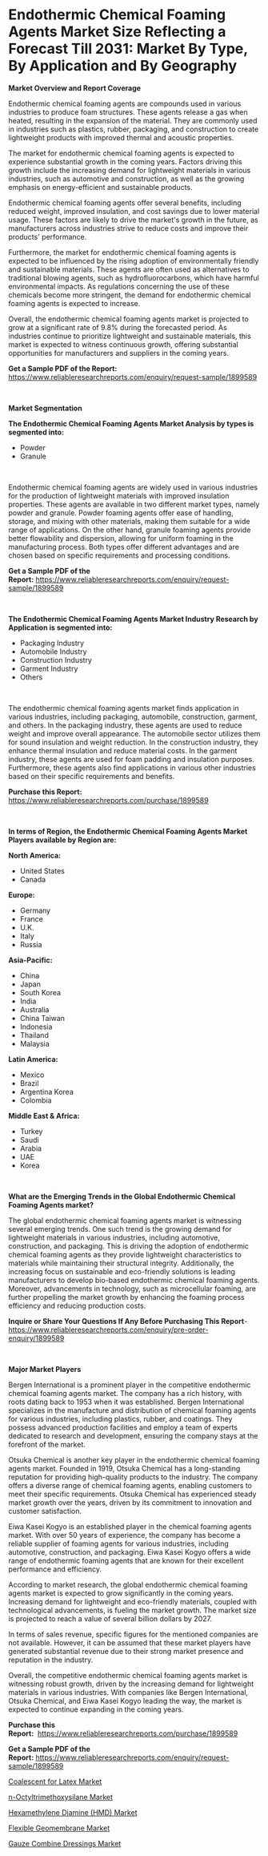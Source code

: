<p><h1>Endothermic Chemical Foaming Agents Market Size Reflecting a Forecast Till 2031: Market By Type, By Application and By Geography</h1></p><p><strong>Market Overview and Report Coverage</strong></p>
<p><p>Endothermic chemical foaming agents are compounds used in various industries to produce foam structures. These agents release a gas when heated, resulting in the expansion of the material. They are commonly used in industries such as plastics, rubber, packaging, and construction to create lightweight products with improved thermal and acoustic properties.</p><p>The market for endothermic chemical foaming agents is expected to experience substantial growth in the coming years. Factors driving this growth include the increasing demand for lightweight materials in various industries, such as automotive and construction, as well as the growing emphasis on energy-efficient and sustainable products.</p><p>Endothermic chemical foaming agents offer several benefits, including reduced weight, improved insulation, and cost savings due to lower material usage. These factors are likely to drive the market's growth in the future, as manufacturers across industries strive to reduce costs and improve their products' performance.</p><p>Furthermore, the market for endothermic chemical foaming agents is expected to be influenced by the rising adoption of environmentally friendly and sustainable materials. These agents are often used as alternatives to traditional blowing agents, such as hydrofluorocarbons, which have harmful environmental impacts. As regulations concerning the use of these chemicals become more stringent, the demand for endothermic chemical foaming agents is expected to increase.</p><p>Overall, the endothermic chemical foaming agents market is projected to grow at a significant rate of 9.8% during the forecasted period. As industries continue to prioritize lightweight and sustainable materials, this market is expected to witness continuous growth, offering substantial opportunities for manufacturers and suppliers in the coming years.</p></p>
<p><strong>Get a Sample PDF of the Report:</strong> <a href="https://www.reliableresearchreports.com/enquiry/request-sample/1899589">https://www.reliableresearchreports.com/enquiry/request-sample/1899589</a></p>
<p>&nbsp;</p>
<p><strong>Market Segmentation</strong></p>
<p><strong>The Endothermic Chemical Foaming Agents Market Analysis by types is segmented into:</strong></p>
<p><ul><li>Powder</li><li>Granule</li></ul></p>
<p>&nbsp;</p>
<p><p>Endothermic chemical foaming agents are widely used in various industries for the production of lightweight materials with improved insulation properties. These agents are available in two different market types, namely powder and granule. Powder foaming agents offer ease of handling, storage, and mixing with other materials, making them suitable for a wide range of applications. On the other hand, granule foaming agents provide better flowability and dispersion, allowing for uniform foaming in the manufacturing process. Both types offer different advantages and are chosen based on specific requirements and processing conditions.</p></p>
<p><strong>Get a Sample PDF of the Report:</strong>&nbsp;<a href="https://www.reliableresearchreports.com/enquiry/request-sample/1899589">https://www.reliableresearchreports.com/enquiry/request-sample/1899589</a></p>
<p>&nbsp;</p>
<p><strong>The Endothermic Chemical Foaming Agents Market Industry Research by Application is segmented into:</strong></p>
<p><ul><li>Packaging Industry</li><li>Automobile Industry</li><li>Construction Industry</li><li>Garment Industry</li><li>Others</li></ul></p>
<p>&nbsp;</p>
<p><p>The endothermic chemical foaming agents market finds application in various industries, including packaging, automobile, construction, garment, and others. In the packaging industry, these agents are used to reduce weight and improve overall appearance. The automobile sector utilizes them for sound insulation and weight reduction. In the construction industry, they enhance thermal insulation and reduce material costs. In the garment industry, these agents are used for foam padding and insulation purposes. Furthermore, these agents also find applications in various other industries based on their specific requirements and benefits.</p></p>
<p><strong>Purchase this Report:</strong>&nbsp; <a href="https://www.reliableresearchreports.com/purchase/1899589">https://www.reliableresearchreports.com/purchase/1899589</a></p>
<p>&nbsp;</p>
<p><strong>In terms of Region, the Endothermic Chemical Foaming Agents Market Players available by Region are:</strong></p>
<p>
    <p> <strong> North America: </strong>
        <ul>
            <li>United States</li>
            <li>Canada</li>
        </ul>
        </p> 
    <p> <strong> Europe: </strong>
        <ul>
            <li>Germany</li>
            <li>France</li>
            <li>U.K.</li>
            <li>Italy</li>
            <li>Russia</li>
        </ul>
        </p> 
    <p> <strong> Asia-Pacific: </strong>
        <ul>
            <li>China</li>
            <li>Japan</li>
            <li>South Korea</li>
            <li>India</li>
            <li>Australia</li>
            <li>China Taiwan</li>
            <li>Indonesia</li>
            <li>Thailand</li>
            <li>Malaysia</li>
        </ul>
        </p> 
    <p> <strong> Latin America: </strong>
        <ul>
            <li>Mexico</li>
            <li>Brazil</li>
            <li>Argentina Korea</li>
            <li>Colombia</li>
        </ul>
        </p> 
    <p> <strong> Middle East & Africa: </strong>
        <ul>
            <li>Turkey</li>
            <li>Saudi</li>
            <li>Arabia</li>
            <li>UAE</li>
            <li>Korea</li>
        </ul>
    </p>
    </p>
<p>&nbsp;</p>
<p><strong>What are the Emerging Trends in the Global Endothermic Chemical Foaming Agents market?</strong></p>
<p><p>The global endothermic chemical foaming agents market is witnessing several emerging trends. One such trend is the growing demand for lightweight materials in various industries, including automotive, construction, and packaging. This is driving the adoption of endothermic chemical foaming agents as they provide lightweight characteristics to materials while maintaining their structural integrity. Additionally, the increasing focus on sustainable and eco-friendly solutions is leading manufacturers to develop bio-based endothermic chemical foaming agents. Moreover, advancements in technology, such as microcellular foaming, are further propelling the market growth by enhancing the foaming process efficiency and reducing production costs.</p></p>
<p><strong>Inquire or Share Your Questions If Any Before Purchasing This Report</strong>- <a href="https://www.reliableresearchreports.com/enquiry/pre-order-enquiry/1899589">https://www.reliableresearchreports.com/enquiry/pre-order-enquiry/1899589</a></p>
<p>&nbsp;</p>
<p><strong>Major Market Players</strong></p>
<p><p>Bergen International is a prominent player in the competitive endothermic chemical foaming agents market. The company has a rich history, with roots dating back to 1953 when it was established. Bergen International specializes in the manufacture and distribution of chemical foaming agents for various industries, including plastics, rubber, and coatings. They possess advanced production facilities and employ a team of experts dedicated to research and development, ensuring the company stays at the forefront of the market.</p><p>Otsuka Chemical is another key player in the endothermic chemical foaming agents market. Founded in 1919, Otsuka Chemical has a long-standing reputation for providing high-quality products to the industry. The company offers a diverse range of chemical foaming agents, enabling customers to meet their specific requirements. Otsuka Chemical has experienced steady market growth over the years, driven by its commitment to innovation and customer satisfaction.</p><p>Eiwa Kasei Kogyo is an established player in the chemical foaming agents market. With over 50 years of experience, the company has become a reliable supplier of foaming agents for various industries, including automotive, construction, and packaging. Eiwa Kasei Kogyo offers a wide range of endothermic foaming agents that are known for their excellent performance and efficiency.</p><p>According to market research, the global endothermic chemical foaming agents market is expected to grow significantly in the coming years. Increasing demand for lightweight and eco-friendly materials, coupled with technological advancements, is fueling the market growth. The market size is projected to reach a value of several billion dollars by 2027.</p><p>In terms of sales revenue, specific figures for the mentioned companies are not available. However, it can be assumed that these market players have generated substantial revenue due to their strong market presence and reputation in the industry.</p><p>Overall, the competitive endothermic chemical foaming agents market is witnessing robust growth, driven by the increasing demand for lightweight materials in various industries. With companies like Bergen International, Otsuka Chemical, and Eiwa Kasei Kogyo leading the way, the market is expected to continue expanding in the coming years.</p></p>
<p><strong>Purchase this Report:</strong>&nbsp;&nbsp;<a href="https://www.reliableresearchreports.com/purchase/1899589">https://www.reliableresearchreports.com/purchase/1899589</a></p>
<p></p>
<p><strong>Get a Sample PDF of the Report:</strong>&nbsp;<a href="https://www.reliableresearchreports.com/enquiry/request-sample/1899589">https://www.reliableresearchreports.com/enquiry/request-sample/1899589</a></p>
<p><p><a href="https://github.com/Chiragrp26/Market-Research-Report-List-2/blob/main/coalescent-for-latex-market.md">Coalescent for Latex Market</a></p><p><a href="https://github.com/AKSHATREPORTPRIME/Market-Research-Report-List-2/blob/main/n-octyltrimethoxysilane-market.md">n-Octyltrimethoxysilane Market</a></p><p><a href="https://github.com/Chiragrp25/Market-Research-Report-List-2/blob/main/hexamethylene-diamine-hmd-market.md">Hexamethylene Diamine (HMD) Market</a></p><p><a href="https://github.com/santosh758595/Market-Research-Report-List-2/blob/main/flexible-geomembrane-market.md">Flexible Geomembrane Market</a></p><p><a href="https://github.com/YashRP12/Market-Research-Report-List-2/blob/main/gauze-combine-dressings-market.md">Gauze Combine Dressings Market</a></p></p>